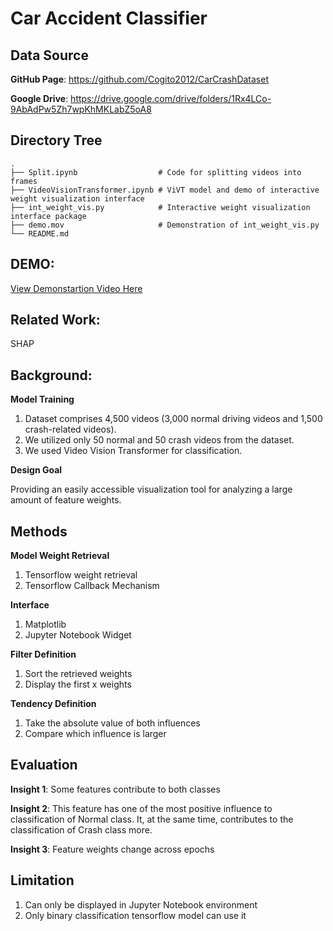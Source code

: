 # Car Accident Classifier

## Data Source

**GitHub Page**: https://github.com/Cogito2012/CarCrashDataset

**Google Drive**: https://drive.google.com/drive/folders/1Rx4LCo-9AbAdPw5Zh7wpKhMKLabZ5oA8

## Directory Tree
```
.
├── Split.ipynb                  # Code for splitting videos into frames
├── VideoVisionTransformer.ipynb # ViVT model and demo of interactive weight visualization interface
├── int_weight_vis.py            # Interactive weight visualization interface package
├── demo.mov                     # Demonstration of int_weight_vis.py
└── README.md
```

## DEMO:

[View Demonstartion Video Here](demo.mov)


## Related Work: 

SHAP

## Background:

**Model Training**

1. Dataset comprises 4,500 videos (3,000 normal driving videos and 1,500 crash-related videos).
2. We utilized only 50 normal and 50 crash videos from the dataset.
3. We used Video Vision Transformer for classification.

**Design Goal**

Providing an easily accessible visualization tool for analyzing a large amount of feature weights.

## Methods

**Model Weight Retrieval**

1. Tensorflow weight retrieval
2. Tensorflow Callback Mechanism

**Interface**

1. Matplotlib
2. Jupyter Notebook Widget

**Filter Definition**

1. Sort the retrieved weights
2. Display the first x weights

**Tendency Definition**

1. Take the absolute value of both influences
2. Compare which influence is larger

## Evaluation

**Insight 1**: Some features contribute to both classes

**Insight 2**: This feature has one of the most positive influence to classification of Normal class. It, at the same time, contributes to the classification of Crash class more.

**Insight 3**: Feature weights change across epochs

## Limitation

1. Can only be displayed in Jupyter Notebook environment
2. Only binary classification tensorflow model can use it

<!-- ## Plan for now
Transformer
<ol>
  <li>Done: OpenCV/FFmpeg for dividing videos into frames - treat each frame as an element in the sequence</li>
  <li>Done: Use a CNN to extract features from each frame (video-frame data are still very high dimensional)</li>
  <li>Feed the sequences of frames into Video Transformer</li>
  <li>Modifications of the attention mechanisms</li>
  <li>Design the complexity of the videos (depth, width, attention)</li>
</ol>
**Introduction**
Why is it important? 
- Customizable (sorting mechanism)
- Inspired by analytics tools like SHAP, we provide an analytics tools for demonstrating feature importance
- Interactive tools for sorting 
- Interactive tools for analyzing weights over epochs in video vision transformer model.
What challenges have inhibited previous works from solving it? 
How did you address this problem through data visualization (e.g. "Our main contributions will be...")? 
**Related Works**
Situate your research question within the field of data visualization/machine learning. How have previous works addressed this problem, or ones similar to it? 
How have these previous works fallen short (i.e. what gaps exist in related research)?
**Background**
This section should describe your dataset.
It should also describe your design goals for your visualizations (what types of insights you hope the user will be able to get from your design) -->